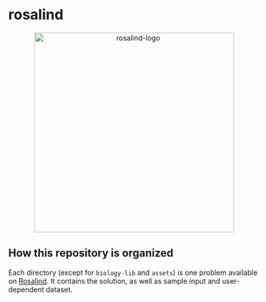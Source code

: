 # rosalind

<p align="center">
  <img alt="rosalind-logo" width="400px" src="./assets/logo"/>
</p>

## How this repository is organized
Each directory (except for `biology-lib` and `assets`) is one problem available on [Rosalind](http://rosalind.info). It contains the solution, as well as sample input and user-dependent dataset.
